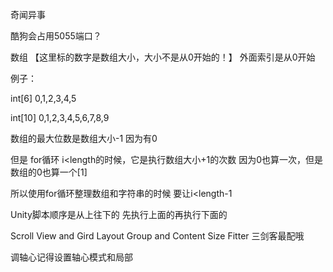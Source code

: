 奇闻异事

酷狗会占用5055端口？

数组 【这里标的数字是数组大小，大小不是从0开始的！】 外面索引是从0开始

例子：

int[6] 0,1,2,3,4,5

int[10] 0,1,2,3,4,5,6,7,8,9

数组的最大位数是数组大小-1 因为有0

但是  for循环 i<length的时候，它是执行数组大小+1的次数  因为0也算一次，但是数组的0也算一个[1]

所以使用for循环整理数组和字符串的时候 要让i<length-1



Unity脚本顺序是从上往下的 先执行上面的再执行下面的

Scroll View  and  Gird Layout Group and Content Size Fitter 三剑客最配哦

调轴心记得设置轴心模式和局部

